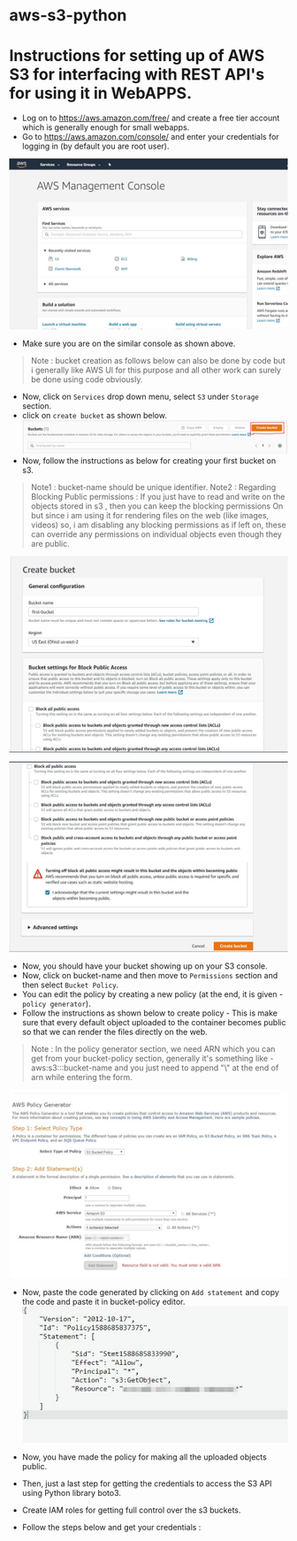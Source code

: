 # aws-s3-python

# Instructions for setting up of AWS S3 for interfacing with REST API's for using it in WebAPPS.  

*  Log on to https://aws.amazon.com/free/ and create a free tier account which is generally enough for small webapps.       
*  Go to https://aws.amazon.com/console/ and enter your credentials for logging in (by default you are root user).          

![aws](/img/aws.JPG)   

* Make sure you are on the similar console as shown above.

> Note : bucket creation as follows below can also be done by code but i generally like AWS UI for this purpose and all other work can surely be done using code obviously.  

* Now, click on ```Services``` drop down menu, select ```S3``` under ```Storage``` section.     
* click on ```create bucket``` as shown below.    
![aws](/img/bucket_1.JPG)   
* Now, follow the instructions as below for creating your first bucket on s3.    
> Note1 : bucket-name should be unique identifier.
> Note2 : Regarding Blocking Public permissions : If you just have to read and write on the objects stored in s3 , then you can keep the blocking permissions On but since i am using it for rendering files on the web (like images, videos) so, i am disabling any blocking permissions as if left on, these can override any permissions on individual objects even though they are public.        

![aws](/img/first.JPG)      
 
![aws](/img/second.JPG)     

* Now, you should have your bucket showing up on your S3 console.    
* Now, click on bucket-name and then move to ```Permissions``` section and then select ```Bucket Policy```.    
* You can edit the policy by creating a new policy (at the end, it is given -```policy generator```).    
* Follow the instructions as shown below to create policy  - This is make sure that every default object uploaded to the container becomes public so that we can render the files directly on the web.        

> Note : In the policy generator section, we need ARN which you can get from your bucket-policy section, generally it's something like - 
aws:s3:::bucket-name and you just need to append "\\" at the end of arn while entering the form.     

![aws](/img/policy.jpg)      
* Now, paste the code generated by clicking on ```Add statement``` and copy the code and paste it in bucket-policy editor.      
![aws](/img/policy1.jpg)      

* Now, you have made the policy for making all the uploaded objects public.    

* Then, just a last step for getting the credentials to access the S3 API using Python library boto3.   
* Create IAM roles for getting full control over the s3 buckets.    
* Follow the steps below and get your credentials : 
